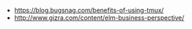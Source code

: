 - https://blog.bugsnag.com/benefits-of-using-tmux/
- http://www.gizra.com/content/elm-business-perspective/
